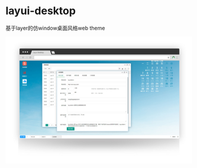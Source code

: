 # layui-desktop
基于layer的仿window桌面风格web theme


![替代文字](https://raw.githubusercontent.com/vw331/layui-desktop/master/public/img/chrome.jpg "layui-desktop")
